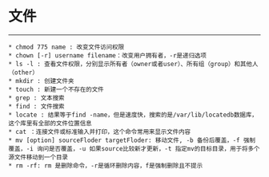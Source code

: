 # **文件** 

---
    * chmod 775 name : 改变文件访问权限
    * chown [-r] username filename：改变用户拥有者，-r是递归选项
    * ls -l : 查看文件权限，分别显示所有者（owner或者user）、所有组（group）和其他人（other）
    * mkdir : 创建文件夹
    * touch : 新建一个不存在的文件
    * grep : 文本搜索
    * find : 文件搜索
    * locate : 结果等于find -name，但是速度快，搜索的是/var/lib/locatedb数据库，这个库里有全部的文件位置信息
    * cat ：连接文件或标准输入并打印，这个命令常用来显示文件内容
    * mv [option] sourceFloder targetFloder: 移动文件, -b 备份后覆盖，-f 强制覆盖，-i 询问是否覆盖，-u 如果source比较新才更新，-t 指定mv的目标目录，用于将多个源文件移动到一个目录
    * rm -rf: rm 是删除命令，-r是循环删除内容，f是强制删除且不提示